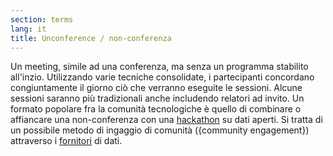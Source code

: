 ```yaml
---
section: terms
lang: it
title: Unconference / non-conferenza
---
```


Un meeting, simile ad una conferenza, ma senza un programma stabilito all'inzio. Utilizzando varie tecniche consolidate, i partecipanti concordano congiuntamente il giorno ciò che verranno eseguite le sessioni. Alcune sessioni saranno più tradizionali anche includendo relatori ad invito. Un formato popolare fra la comunità tecnologiche è quello di combinare o affiancare una non-conferenza con una [hackathon](/glossary/it/terms/hackathon/) su dati aperti. Si tratta di un possibile metodo di ingaggio di comunità ({community engagement}) attraverso i [fornitori](/glossary/it/terms/publisher/) di dati.
